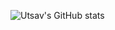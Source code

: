 ![Utsav's GitHub stats](https://github-readme-stats.vercel.app/api?username=ZososoUtsav&count_private=true)
